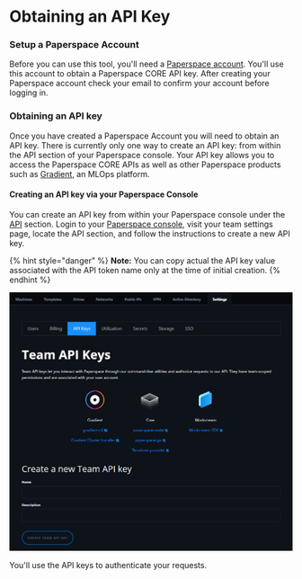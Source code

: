 # Obtaining an API Key

### Setup a Paperspace Account <a id="setup-a-paperspace-account"></a>

Before you can use this tool, you'll need a [Paperspace account](https://paperspace.com/). You'll use this account to obtain a Paperspace CORE API key. After creating your Paperspace account check your email to confirm your account before logging in.

### Obtaining an API key <a id="obtaining-an-api-key"></a>

Once you have created a Paperspace Account you will need to obtain an API key. There is currently only one way to create an API key: from within the API section of your Paperspace console. Your API key allows you to access the Paperspace CORE APIs as well as other Paperspace products such as [Gradient](https://gradient.paperspace.com), an MLOps platform. 

#### Creating an API key via your Paperspace Console <a id="obtain-an-api-key-via-your-paperspace-console"></a>

You can create an API key from within your Paperspace console under the [API](https://www.paperspace.com/console/account/api) section. Login to your [Paperspace console](https://www.paperspace.com/console), visit your team settings page, locate the API section, and follow the instructions to create a new API key.

{% hint style="danger" %}
**Note:** You can copy actual the API key value associated with the API token name only at the time of initial creation. 
{% endhint %}

![](../.gitbook/assets/image.png)

You'll use the API keys to authenticate your requests.

###  <a id="setup-a-paperspace-account"></a>

